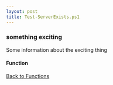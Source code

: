 ```yaml
---
layout: post
title: Test-ServerExists.ps1
---
```


### something exciting

Some information about the exciting thing

#### Function

<script async src="https://gist-it.appspot.com/github.com/BanterBoy/scripts-blog/blob/master/PowerShell/functions/Test-ServerExists.ps1" crossorigin="anonymous"></script>

<a href="/menu/_pages/functions.html">Back to Functions</a>
